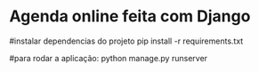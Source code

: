 # Agenda online feita com Django

#instalar dependencias do projeto pip install -r requirements.txt


#para rodar a aplicação: python manage.py runserver

